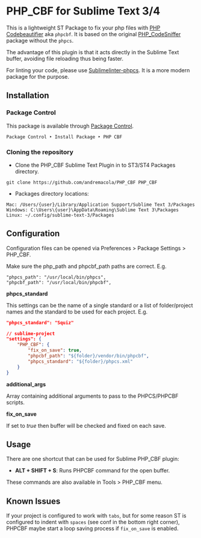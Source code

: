 PHP_CBF for Sublime Text 3/4
========================================

This is a lightweight ST Package to fix your php files with [PHP Codebeautifier](https://github.com/squizlabs/PHP_CodeSniffer/wiki/Fixing-Errors-Automatically) aka `phpcbf`. It is based on the original [PHP_CodeSniffer](https://github.com/andremacola/sublime-PHP_CodeSniffer) package without the `phpcs`.

The advantage of this plugin is that it acts directly in the Sublime Text buffer, avoiding file reloading thus being faster.

For linting your code, please use [Sublimelinter-phpcs](https://packagecontrol.io/packages/SublimeLinter-phpcs). It is a more modern package for the purpose.

Installation
--------------

### Package Control

This package is available through [Package Control](https://packagecontrol.io/).

`Package Control ‣ Install Package ‣ PHP CBF`

### Cloning the repository

- Clone the PHP_CBF Sublime Text Plugin in to ST3/ST4 Packages directory.
```
git clone https://github.com/andremacola/PHP_CBF PHP_CBF
```
- Packages directory locations:
```
Mac: /Users/{user}/Library/Application Support/Sublime Text 3/Packages
Windows: C:\Users\{user}\AppData\Roaming\Sublime Text 3\Packages
Linux: ~/.config/sublime-text-3/Packages
```

Configuration
--------------
Configuration files can be opened via Preferences > Package Settings > PHP_CBF.

Make sure the php_path and phpcbf_path paths are correct. E.g.
```
"phpcs_path": "/usr/local/bin/phpcs",
"phpcbf_path": "/usr/local/bin/phpcbf",
```


**phpcs_standard**

This settings can be the name of a single standard or a list of folder/project names and the standard to be used for each project. E.g.

```json
"phpcs_standard": "Squiz"
```
```json
// sublime-project
"settings": {
    "PHP_CBF": {
        "fix_on_save": true,
        "phpcbf_path": "${folder}/vendor/bin/phpcbf",
        "phpcs_standard": "${folder}/phpcs.xml"
    }
}
```

**additional_args**

Array containing additional arguments to pass to the PHPCS/PHPCBF scripts.

**fix_on_save**

If set to *true* then buffer will be checked and fixed on each save.

Usage
--------
There are one shortcut that can be used for Sublime PHP_CBF plugin:
- **ALT + SHIFT + S**: Runs PHPCBF command for the open buffer.

These commands are also available in Tools > PHP_CBF menu.

Known Issues
--------
If your project is configured to work with `tabs`, but for some reason ST is configured to indent with `spaces` (see conf in the bottom right corner), PHPCBF maybe start a loop saving process if `fix_on_save` is enabled.
